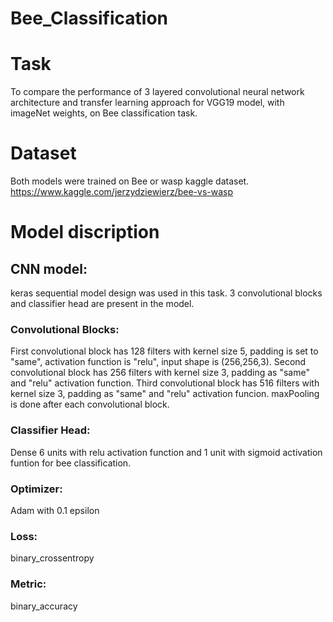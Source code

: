 # Bee_Classification

# Task


To compare the performance of 3 layered convolutional neural network architecture and transfer learning approach for VGG19 model, with imageNet weights, on Bee classification task.

# Dataset

Both models were trained on Bee or wasp kaggle dataset. https://www.kaggle.com/jerzydziewierz/bee-vs-wasp

# Model discription

## CNN model:

keras sequential model design was used in this task. 3 convolutional blocks and classifier head are present in the model. 

### Convolutional Blocks:

First convolutional block has 128 filters with kernel size 5, padding is set to "same", activation function is "relu", input shape is (256,256,3).
Second convolutional block has 256 filters with kernel size 3, padding as "same" and "relu" activation function.
Third convolutional block has 516 filters with kernel size 3, padding as "same" and "relu" activation funcion.
maxPooling is done after each convolutional block.

### Classifier Head:

Dense 6 units with relu activation function and 1 unit with sigmoid activation funtion for bee classification.

### Optimizer: 

Adam with 0.1 epsilon

### Loss:

binary_crossentropy

### Metric:

binary_accuracy

